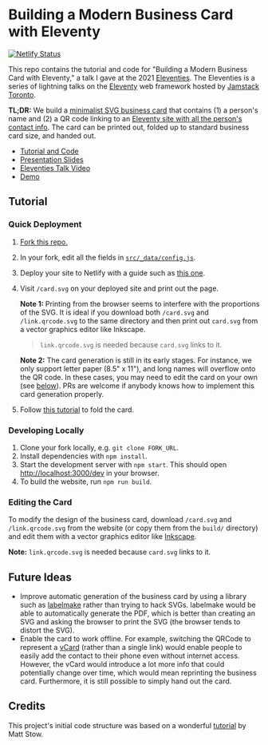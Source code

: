 # Building a Modern Business Card with Eleventy

[![Netlify Status](https://api.netlify.com/api/v1/badges/e6286d91-fdc6-4e35-b8cf-c5276c888036/deploy-status)](https://app.netlify.com/sites/btjanakacontact/deploys)

This repo contains the tutorial and code for "Building a Modern Business Card
with Eleventy," a talk I gave at the 2021
[Eleventies](https://www.meetup.com/JAMstack-Toronto/events/281278073/). The
Eleventies is a series of lightning talks on the
[Eleventy](https://www.11ty.dev) web framework hosted by
[Jamstack Toronto](https://twitter.com/JAMstackTORONTO).

**TL;DR:** We build a
[minimalist SVG business card](https://contact.btjanaka.net/card.svg) that
contains (1) a person's name and (2) a QR code linking to an
[Eleventy site with all the person's contact info](https://contact.btjanaka.net).
The card can be printed out, folded up to standard business card size, and
handed out.

- [Tutorial and Code](https://github.com/btjanaka/contact)
- [Presentation Slides](https://btjanaka.net/eleventy-business-card/)
- [Eleventies Talk Video](https://www.youtube.com/watch?v=_HxoV9BP95c)
- [Demo](https://contact.btjanaka.net)

## Tutorial

### Quick Deployment

1. [Fork this repo.](https://github.com/btjanaka/contact/fork)
1. In your fork, edit all the fields in
   [`src/_data/config.js`](src/_data/config.js).
1. Deploy your site to Netlify with a guide such as
   [this one](https://www.netlify.com/blog/2016/09/29/a-step-by-step-guide-deploying-on-netlify/).
1. Visit `/card.svg` on your deployed site and print out the page.

   **Note 1:** Printing from the browser seems to interfere with the proportions
   of the SVG. It is ideal if you download both `/card.svg` and
   `/link.qrcode.svg` to the same directory and then print out `card.svg` from a
   vector graphics editor like Inkscape.

   > `link.qrcode.svg` is needed because `card.svg` links to it.

   **Note 2:** The card generation is still in its early stages. For instance,
   we only support letter paper (8.5" x 11"), and long names will overflow onto
   the QR code. In these cases, you may need to edit the card on your own (see
   [below](#editing-the-card)). PRs are welcome if anybody knows how to
   implement this card generation properly.

1. Follow [this tutorial](https://youtu.be/oSXVQ_N-7D0) to fold the card.

### Developing Locally

1. Clone your fork locally, e.g. `git clone FORK_URL`.
1. Install dependencies with `npm install`.
1. Start the development server with `npm start`. This should open
   <http://localhost:3000/dev> in your browser.
1. To build the website, run `npm run build`.

### Editing the Card

To modify the design of the business card, download `/card.svg` and
`/link.qrcode.svg` from the website (or copy them from the `build/` directory)
and edit them with a vector graphics editor like
[Inkscape](https://inkscape.org).

**Note:** `link.qrcode.svg` is needed because `card.svg` links to it.

## Future Ideas

- Improve automatic generation of the business card by using a library such as
  [labelmake](https://github.com/hand-dot/labelmake) rather than trying to hack
  SVGs. labelmake would be able to automatically generate the PDF, which is
  better than creating an SVG and asking the browser to print the SVG (the
  browser tends to distort the SVG).
- Enable the card to work offline. For example, switching the QRCode to
  represent a [vCard](https://en.wikipedia.org/wiki/VCard) (rather than a single
  link) would enable people to easily add the contact to their phone even
  without internet access. However, the vCard would introduce a lot more info
  that could potentially change over time, which would mean reprinting the
  business card. Furthermore, it is still possible to simply hand out the card.

## Credits

This project's initial code structure was based on a wonderful
[tutorial](https://dev.to/stowball/creating-a-production-ready-eleventy-project-with-webpack-babel-and-sass-35ep)
by Matt Stow.
